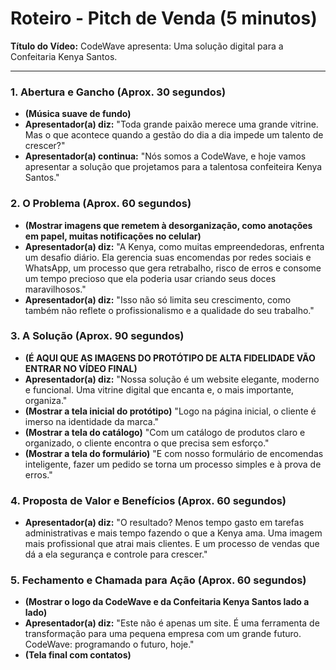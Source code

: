 # Roteiro - Pitch de Venda (5 minutos)

**Título do Vídeo:** CodeWave apresenta: Uma solução digital para a Confeitaria Kenya Santos.

---

### **1. Abertura e Gancho (Aprox. 30 segundos)**

* **(Música suave de fundo)**
* **Apresentador(a) diz:** "Toda grande paixão merece uma grande vitrine. Mas o que acontece quando a gestão do dia a dia impede um talento de crescer?"
* **Apresentador(a) continua:** "Nós somos a CodeWave, e hoje vamos apresentar a solução que projetamos para a talentosa confeiteira Kenya Santos."

### **2. O Problema (Aprox. 60 segundos)**

* **(Mostrar imagens que remetem à desorganização, como anotações em papel, muitas notificações no celular)**
* **Apresentador(a) diz:** "A Kenya, como muitas empreendedoras, enfrenta um desafio diário. Ela gerencia suas encomendas por redes sociais e WhatsApp, um processo que gera retrabalho, risco de erros e consome um tempo precioso que ela poderia usar criando seus doces maravilhosos."
* **Apresentador(a) diz:** "Isso não só limita seu crescimento, como também não reflete o profissionalismo e a qualidade do seu trabalho."

### **3. A Solução (Aprox. 90 segundos)**

* **(É AQUI QUE AS IMAGENS DO PROTÓTIPO DE ALTA FIDELIDADE VÃO ENTRAR NO VÍDEO FINAL)**
* **Apresentador(a) diz:** "Nossa solução é um website elegante, moderno e funcional. Uma vitrine digital que encanta e, o mais importante, organiza."
* **(Mostrar a tela inicial do protótipo)** "Logo na página inicial, o cliente é imerso na identidade da marca."
* **(Mostrar a tela do catálogo)** "Com um catálogo de produtos claro e organizado, o cliente encontra o que precisa sem esforço."
* **(Mostrar a tela do formulário)** "E com nosso formulário de encomendas inteligente, fazer um pedido se torna um processo simples e à prova de erros."

### **4. Proposta de Valor e Benefícios (Aprox. 60 segundos)**

* **Apresentador(a) diz:** "O resultado? Menos tempo gasto em tarefas administrativas e mais tempo fazendo o que a Kenya ama. Uma imagem mais profissional que atrai mais clientes. E um processo de vendas que dá a ela segurança e controle para crescer."

### **5. Fechamento e Chamada para Ação (Aprox. 60 segundos)**

* **(Mostrar o logo da CodeWave e da Confeitaria Kenya Santos lado a lado)**
* **Apresentador(a) diz:** "Este não é apenas um site. É uma ferramenta de transformação para uma pequena empresa com um grande futuro. CodeWave: programando o futuro, hoje."
* **(Tela final com contatos)**
